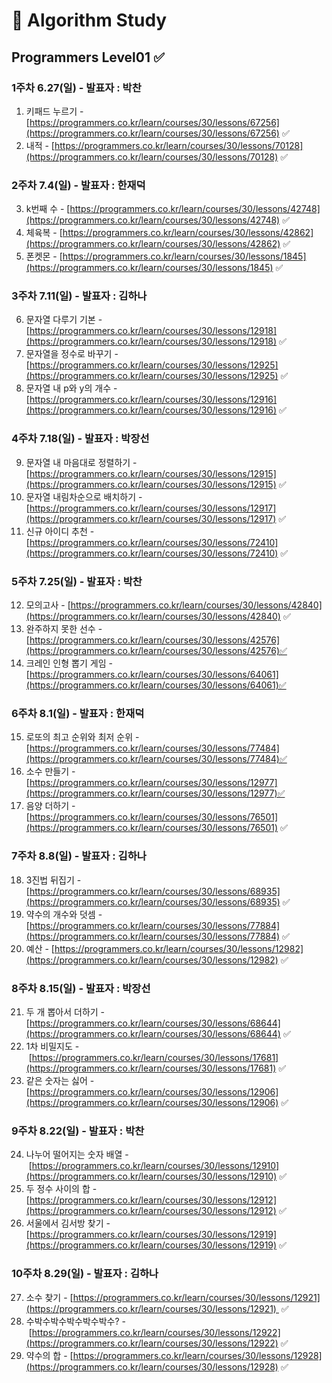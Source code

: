 # 🤖 Algorithm Study

## Programmers Level01 ✅

### **1주차 6.27(일) - 발표자 : 박찬**

1. 키패드 누르기 - [https://programmers.co.kr/learn/courses/30/lessons/67256](https://programmers.co.kr/learn/courses/30/lessons/67256) ✅
2. 내적 - [https://programmers.co.kr/learn/courses/30/lessons/70128](https://programmers.co.kr/learn/courses/30/lessons/70128) ✅

### **2주차 7.4(일) - 발표자 : 한재덕**

3. k번째 수 - [https://programmers.co.kr/learn/courses/30/lessons/42748](https://programmers.co.kr/learn/courses/30/lessons/42748)  ✅
4. 체육복 - [https://programmers.co.kr/learn/courses/30/lessons/42862](https://programmers.co.kr/learn/courses/30/lessons/42862) ✅
5. 폰켓몬 - [https://programmers.co.kr/learn/courses/30/lessons/1845](https://programmers.co.kr/learn/courses/30/lessons/1845) ✅

### **3주차 7.11(일) - 발표자 : 김하나**

6. 문자열 다루기 기본 - [https://programmers.co.kr/learn/courses/30/lessons/12918](https://programmers.co.kr/learn/courses/30/lessons/12918) ✅
7. 문자열을 정수로 바꾸기 - [https://programmers.co.kr/learn/courses/30/lessons/12925](https://programmers.co.kr/learn/courses/30/lessons/12925)  ✅
8. 문자열 내 p와 y의 개수 - [https://programmers.co.kr/learn/courses/30/lessons/12916](https://programmers.co.kr/learn/courses/30/lessons/12916) ✅

### **4주차 7.18(일) - 발표자 : 박장선**

9. 문자열 내 마음대로 정렬하기 - [https://programmers.co.kr/learn/courses/30/lessons/12915](https://programmers.co.kr/learn/courses/30/lessons/12915) ✅
10. 문자열 내림차순으로 배치하기 - [https://programmers.co.kr/learn/courses/30/lessons/12917](https://programmers.co.kr/learn/courses/30/lessons/12917) ✅
11. 신규 아이디 추천 - [https://programmers.co.kr/learn/courses/30/lessons/72410](https://programmers.co.kr/learn/courses/30/lessons/72410) ✅

### **5주차 7.25(일) - 발표자 : 박찬**

12. 모의고사 - [https://programmers.co.kr/learn/courses/30/lessons/42840](https://programmers.co.kr/learn/courses/30/lessons/42840) ✅
13. 완주하지 못한 선수 - [https://programmers.co.kr/learn/courses/30/lessons/42576](https://programmers.co.kr/learn/courses/30/lessons/42576)✅
14. 크레인 인형 뽑기 게임 - [https://programmers.co.kr/learn/courses/30/lessons/64061](https://programmers.co.kr/learn/courses/30/lessons/64061)✅

### **6주차 8.1(일) - 발표자 : 한재덕**

15. 로또의 최고 순위와 최저 순위 -  [https://programmers.co.kr/learn/courses/30/lessons/77484](https://programmers.co.kr/learn/courses/30/lessons/77484)✅
16. 소수 만들기  - [https://programmers.co.kr/learn/courses/30/lessons/12977](https://programmers.co.kr/learn/courses/30/lessons/12977)✅
17. 음양 더하기 - [https://programmers.co.kr/learn/courses/30/lessons/76501](https://programmers.co.kr/learn/courses/30/lessons/76501) ✅

### **7주차 8.8(일) - 발표자 : 김하나**

18. 3진법 뒤집기 - [https://programmers.co.kr/learn/courses/30/lessons/68935](https://programmers.co.kr/learn/courses/30/lessons/68935) ✅
19. 약수의 개수와 덧셈 - [https://programmers.co.kr/learn/courses/30/lessons/77884](https://programmers.co.kr/learn/courses/30/lessons/77884) ✅
20. 예산 - [https://programmers.co.kr/learn/courses/30/lessons/12982](https://programmers.co.kr/learn/courses/30/lessons/12982) ✅

### **8주차 8.15(일) - 발표자 : 박장선**

21. 두 개 뽑아서 더하기 - [https://programmers.co.kr/learn/courses/30/lessons/68644](https://programmers.co.kr/learn/courses/30/lessons/68644) ✅
22. 1차 비밀지도 - [https://programmers.co.kr/learn/courses/30/lessons/17681](https://programmers.co.kr/learn/courses/30/lessons/17681) ✅
23. 같은 숫자는 싫어 - [https://programmers.co.kr/learn/courses/30/lessons/12906](https://programmers.co.kr/learn/courses/30/lessons/12906) ✅

### **9주차 8.22(일) - 발표자 : 박찬**

24. 나누어 떨어지는 숫자 배열  -  [https://programmers.co.kr/learn/courses/30/lessons/12910](https://programmers.co.kr/learn/courses/30/lessons/12910) ✅
25. 두 정수 사이의 합 - [https://programmers.co.kr/learn/courses/30/lessons/12912](https://programmers.co.kr/learn/courses/30/lessons/12912) ✅
26. 서울에서 김서방 찾기  - [https://programmers.co.kr/learn/courses/30/lessons/12919](https://programmers.co.kr/learn/courses/30/lessons/12919) ✅

### **10주차 8.29(일) - 발표자 : 김하나**

27. 소수 찾기 - [https://programmers.co.kr/learn/courses/30/lessons/12921](https://programmers.co.kr/learn/courses/30/lessons/12921)  ✅
28. 수박수박수박수박수박수?  - [https://programmers.co.kr/learn/courses/30/lessons/12922](https://programmers.co.kr/learn/courses/30/lessons/12922) ✅
29. 약수의 합 - [https://programmers.co.kr/learn/courses/30/lessons/12928](https://programmers.co.kr/learn/courses/30/lessons/12928) ✅
